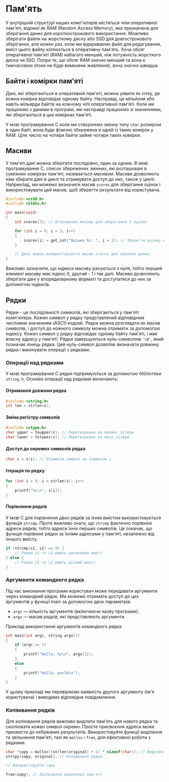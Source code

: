 # Пам'ять

У внутрішній структурі наших комп'ютерів містяться чіпи оперативної пам'яті, відомої як RAM (Random Access Memory), яка призначена для зберігання даних для короткострокового використання. Можливо зберігати файли на жорсткому диску або SSD для довгострокового зберігання, але кожен раз, коли ми відкриваємо файл для редагування, вміст цього файлу копіюється в оперативну пам'ять. Хоча обсяг оперативної пам'яті (RAM) набагато менший, ніж потужність жорсткого диска чи SSD. Попри те, що обсяг RAM значно менший та вона є тимчасовою (поки не буде вимкнене живлення), вона значно швидша.

## Байти і комірки пам'яті

Дані, які зберігаються в оперативній пам'яті, можна уявити як сітку, де кожна комірка відповідає одному байту. Насправді, це мільйони або навіть мільярди байтів на кожному чіпі оперативної пам'яті. Коли ми працюємо з даними в програмі, ми насправді працюємо зі значеннями, які зберігаються в цих комірках пам'яті.

У мові програмування С коли ми створюємо змінну типу `char` розміром в один байт, вона буде фізично збережена в одній із таких комірок у RAM. Ціле число на чотири байти займе чотири таких комірки.

## Масиви

У пам'яті дані можна зберігати послідовно, один за одним. В мові програмування C, список збережених змінних, які розташовані в суміжних комірках пам'яті, називається масивом. Масиви дозволяють нам збирати дані в циклі та отримувати доступ до них, також у циклі. Наприклад, ми можемо визначити масив `scores` для зберігання оцінок і використовувати цей масив, щоб зберегти результати від користувача.

```c
#include <cs50.h>
#include <stdio.h>

int main(void)
{
    int scores[3]; // Оголошення масиву для зберігання 3 оцінок

    for (int i = 0; i < 3; i++)
    {
        scores[i] = get_int("Оцінка %i: ", i + 1); // Зберегти оцінку в масив
    }

    // Далі можна використовувати масив scores для обробки даних
}
```

Важливо зазначити, що індекси масиву рахуються з нуля, тобто перший елемент масиву має індекс 0, другий - 1 і так далі. Масиви дозволяють зберігати дані у впорядкованому форматі та доступатися до них за допомогою індексів.

## Рядки

Рядки - це послідовності символів, які зберігаються у пам'яті комп'ютера. Кожен символ у рядку представлений відповідним числовим значенням (ASCII-кодом). Рядок можна розглядати як масив символів, і доступ до кожного символу можна отримати за допомогою індексу. Кожен символ у рядку відповідає одному байту пам'яті, і має власну адресу у пам'яті. Рядки завершуються нуль-символом `'\0'`, який позначає кінець рядка. Цей нуль-символ дозволяє визначати довжину рядка і виконувати операції з рядками.

### Операції над рядками

У мові програмування С рядки підтримуються за допомогою бібліотеки `string.h`. Основні операції над рядками включають:

#### Отримання довжини рядка

```c
#include <string.h>
int len = strlen(s);
```

#### Зміна регістру символів

```c
#include <ctype.h>
char upper = toupper(c); // Перетворення на великі літери
char lower = tolower(c); // Перетворення на малі літери
```

#### Доступ до окремих символів рядка

```c
char c = s[i]; // Отримати символ за індексом i
```

#### Ітерація по рядку

```c
for (int i = 0; i < strlen(s); i++)
{
    printf("%c\n", s[i]);
}
```

#### Порівняння рядків

У мові C для порівняння двох рядків за їхнім вмістом використовується функція `strcmp`. Проте важливо знати, що `strcmp` фактично порівнює адреси рядків, тобто адреси їхніх перших символів. Це означає, що функція порівнює рядки за їхніми адресами у пам'яті, незалежно від їхнього вмісту.

```c
if (strcmp(s1, s2) == 0) {
    // Рядки s1 та s2 мають однаковий вміст
} else {
    // Рядки s1 та s2 мають різний вміст
}
```

### Аргументи командного рядка

Під час виконання програми користувач може передавати аргументи через командний рядок. Ми можемо отримати доступ до цих аргументів у функції main за допомогою двох параметрів:

- `argc` — кількість аргументів (включаючи назву програми).
- `argv` — масив рядків, які представляють аргументи.

Приклад використання аргументів командного рядка:

```c
int main(int argc, string argv[])
{
    if (argc == 2)
    {
        printf("Hello, %s\n", argv[1]);
    }
    else
    {
        printf("Hello, world\n");
    }
}
```

У цьому прикладі ми перевіряємо наявність другого аргументу (ім'я користувача) і виводимо відповідне повідомлення.


### Копіювання рядків

Для копіювання рядків важливо виділити пам'ять для нового рядка та скопіювати кожен символ окремо. Просте присвоєння адреси може призвести до небажаних результатів. Використовуйте функції виділення та звільнення пам'яті, такі як `malloc` і `free`, для ефективної роботи з рядками.

```c
char *copy = malloc((strlen(original) + 1) * sizeof(char)); // Виділення пам'яті
strcpy(copy, original); // Копіювання рядка

// Використовуйте copy

free(copy); // Звільнення виділеної пам'яті
```

